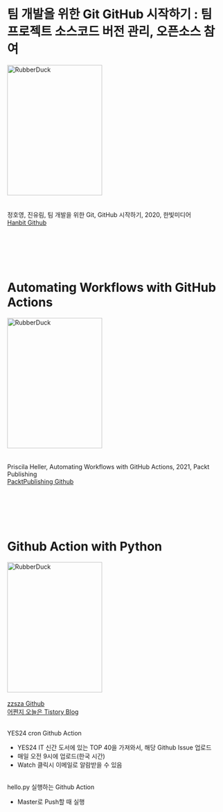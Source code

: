 # 팀 개발을 위한 Git GitHub 시작하기 : 팀 프로젝트 소스코드 버전 관리, 오픈소스 참여
<img src="http://image.kyobobook.co.kr/images/book/xlarge/200/x480D200114200.jpg" width="219px" height="300px" title="px(픽셀) 크기 설정" alt="RubberDuck"></img><br/>
<br/><br/>
정호영, 진유림, 팀 개발을 위한 Git, GitHub 시작하기, 2020, 한빛미디어
<br/>[Hanbit Github](https://github.com/Cat-Hanbit)
<br/><br/><br/><br/><br/><br/>

# Automating Workflows with GitHub Actions
<img src="http://image.kyobobook.co.kr/images/book/large/406/l9781800560406.jpg" width="219px" height="300px" title="px(픽셀) 크기 설정" alt="RubberDuck"></img><br/>
<br/><br/>
Priscila Heller, Automating Workflows with GitHub Actions, 2021, Packt Publishing
<br/>[PacktPublishing Github](https://github.com/PacktPublishing/Automating-Workflows-with-GitHub-Actions)
<br/><br/><br/><br/><br/><br/>

# Github Action with Python
<img src="https://zzsza.github.io/assets/img/me.jpeg" width="219px" height="300px" title="px(픽셀) 크기 설정" alt="RubberDuck"></img><br/>
<br/>[zzsza Github](https://github.com/zzsza/github-action-with-python)
<br/>[어쩐지 오늘은 Tistory Blog](https://zzsza.github.io/development/2020/06/06/github-action/)

<br/>YES24 cron Github Action
- YES24 IT 신간 도서에 있는 TOP 40을 가져와서, 해당 Github Issue 업로드
- 매일 오전 9시에 업로드(한국 시간)
- Watch 클릭시 이메일로 알람받을 수 있음

<br/>hello.py 실행하는 Github Action
- Master로 Push할 때 실행
<br/>
